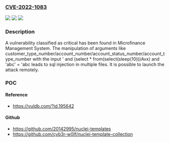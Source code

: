 ### [CVE-2022-1083](https://cve.mitre.org/cgi-bin/cvename.cgi?name=CVE-2022-1083)
![](https://img.shields.io/static/v1?label=Product&message=Microfinance%20Management%20System&color=blue)
![](https://img.shields.io/static/v1?label=Version&message=n%2Fa&color=blue)
![](https://img.shields.io/static/v1?label=Vulnerability&message=CWE-89%20SQL%20Injection&color=brighgreen)

### Description

A vulnerability classified as critical has been found in Microfinance Management System. The manipulation of arguments like customer_type_number/account_number/account_status_number/account_type_number with the input ' and (select * from(select(sleep(10)))Avx) and 'abc' = 'abc leads to sql injection in multiple files. It is possible to launch the attack remotely.

### POC

#### Reference
- https://vuldb.com/?id.195642

#### Github
- https://github.com/20142995/nuclei-templates
- https://github.com/cyb3r-w0lf/nuclei-template-collection

